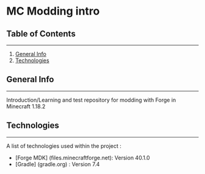 # MC Modding intro
## Table of Contents
***
1. [General Info](#general-info)
2. [Technologies](#technologies)

## General Info
***
Introduction/Learning and test repository for modding with Forge in Minecraft 1.18.2

## Technologies
***
A list of technologies used within the project :
* [Forge MDK] (files.minecraftforge.net): Version 40.1.0
* [Gradle] (gradle.org) : Version 7.4
